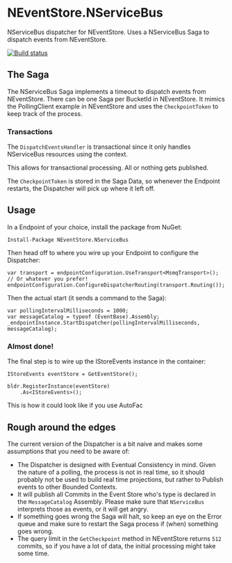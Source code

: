 # NEventStore.NServiceBus

NServiceBus dispatcher for NEventStore. Uses a NServiceBus Saga to dispatch events from NEventStore.

[![Build status](https://ci.appveyor.com/api/projects/status/vsgbkgyq7m7f9q7j/branch/master?svg=true)](https://ci.appveyor.com/project/aejmelaeus/neventstore-nservicebus/branch/master)

## The Saga

The NServiceBus Saga implements a timeout to dispatch events from NEventStore. There can be one Saga per BucketId in NEventStore. It mimics the PollingClient example in NEventStore and uses the `CheckpointToken` to keep track of the process.

### Transactions

The `DispatchEventsHandler` is transactional since it only handles NServiceBus resources using the context.

This allows for transactional processing. All or nothing gets published.

The `CheckpointToken` is stored in the Saga Data, so whenever the Endpoint restarts, the Dispatcher will pick up where it left off.

## Usage

In a Endpoint of your choice, install the package from NuGet:

    Install-Package NEventStore.NServiceBus

Then head off to where you wire up your Endpoint to configure the Dispatcher:

    var transport = endpointConfiguration.UseTransport<MsmqTransport>(); // Or whatever you prefer!
    endpointConfiguration.ConfigureDispatcherRouting(transport.Routing());

Then the actual start (it sends a command to the Saga):

    var pollingIntervalMilliseconds = 1000;
    var messageCatalog = typeof (EventBase).Assembly;
    _endpointInstance.StartDispatcher(pollingIntervalMilliseconds, messageCatalog);

### Almost done!

The final step is to wire up the IStoreEvents instance in the container:

    IStoreEvents eventStore = GetEventStore();

    bldr.RegisterInstance(eventStore)
        .As<IStoreEvents>();

This is how it could look like if you use AutoFac

## Rough around the edges

The current version of the Dispatcher is a bit naive and makes some assumptions that you need to be aware of:

* The Dispatcher is designed with Eventual Consistency in mind. Given the nature of a polling, the process is not in real time, so it should probably not be used to build real time projections, but rather to Publish events to other Bounded Contexts.
* It will publish all Commits in the Event Store who's type is declared in the `MessageCatalog` Assembly. Please make sure that `NServiceBus` interprets those as events, or it will get angry.
* If something goes wrong the Saga will halt, so keep an eye on the Error queue and make sure to restart the Saga process if (when) something goes wrong.
* The query limit in the `GetCheckpoint` method in NEventStore returns `512` commits, so if you have a lot of data, the initial processing might take some time.